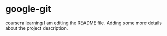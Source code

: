 # google-git
coursera learning
I am editing the README file. Adding some more details about the project description.
